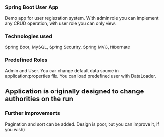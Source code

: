 ### Spring Boot User App
Demo app for user registration system. With admin role you can implement any CRUD operation, with user role you can only view.
### Technologies used
Spring Boot, MySQL, Spring Security, Spring MVC, Hibernate
### Predefined Roles
Admin and User. You can change default data source in application:properties file.
You can load predefined user with DataLoader.
## Application is originally designed to change authorities on the run
### Further improvements
Pagination and sort can be added. Design is poor, but you can improve it, if you wish)

